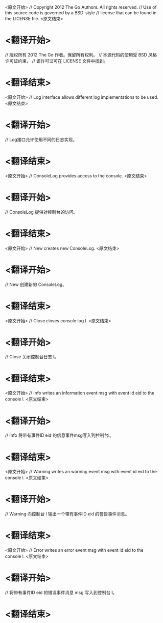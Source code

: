 
<原文开始>
// Copyright 2012 The Go Authors. All rights reserved.
// Use of this source code is governed by a BSD-style
// license that can be found in the LICENSE file.
<原文结束>

# <翻译开始>
// 版权所有 2012 The Go 作者。保留所有权利。
// 本源代码的使用受 BSD 风格许可证约束，
// 该许可证可在 LICENSE 文件中找到。
# <翻译结束>


<原文开始>
// Log interface allows different log implementations to be used.
<原文结束>

# <翻译开始>
// Log接口允许使用不同的日志实现。
# <翻译结束>


<原文开始>
// ConsoleLog provides access to the console.
<原文结束>

# <翻译开始>
// ConsoleLog 提供对控制台的访问。
# <翻译结束>


<原文开始>
// New creates new ConsoleLog.
<原文结束>

# <翻译开始>
// New 创建新的 ConsoleLog。
# <翻译结束>


<原文开始>
// Close closes console log l.
<原文结束>

# <翻译开始>
// Close 关闭控制台日志 l。
# <翻译结束>


<原文开始>
// Info writes an information event msg with event id eid to the console l.
<原文结束>

# <翻译开始>
// Info 将带有事件ID eid 的信息事件msg写入到控制台l。
# <翻译结束>


<原文开始>
// Warning writes an warning event msg with event id eid to the console l.
<原文结束>

# <翻译开始>
// Warning 向控制台 l 输出一个带有事件ID eid 的警告事件消息。
# <翻译结束>


<原文开始>
// Error writes an error event msg with event id eid to the console l.
<原文结束>

# <翻译开始>
// 将带有事件ID eid 的错误事件消息 msg 写入到控制台 l。
# <翻译结束>

